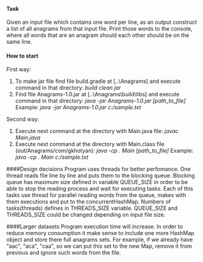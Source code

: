 #### Task
Given an input file which contains one word per line, as an output construct a list of all anagrams from that input file. Print those words to the console, where all words that are an anagram should each other should be on the same line.

#### How to start
First way:
1. To make jar file find file build.gradle at [..\Anagrams] and execute command in that directory:
*build clean jar*
2. Find file Anagrams-1.0.jar at [..\Anagrams\build\libs] and execute command in that directory:
*java -jar Anagrams-1.0.jar [path_to_file]*
Example: *java -jar Anagrams-1.0.jar  c:/sample.txt*

Second way:
1. Execute next command at the directory with Main.java file:
*javac Main.java*
2. Execute next command at the directory with Main.class file (out/Anagrams/com/gkhotyan):
*java -cp . Main [path_to_file]* 
Example: *java -cp . Main c:/sample.txt*

####Design decisions
Program uses threads for better perfomance. One thread reads file line by line and puts them to the blocking queue.
Blocking queue has maximum size defined in variable QUEUE_SIZE in order to be able to stop the reading process and wait for executing tasks.
Each of this tasks use thread for parallel reading words from the queue, makes with them executions and put to the concurrentHashMap. Numbers of tasks(threads) defines in THREADS_SIZE variable.
QUEUE_SIZE and THREADS_SIZE could be changed depending on input file size.

####Larger datasets
Program execution time will increase. In order to reduce memory consumption it make sense to include one more HashMap object and store there full anagrams sets.
For example, if we already have "aac", "aca", "caa", so we can put this set to the new Map, remove it from previous and ignore such words from the file. 